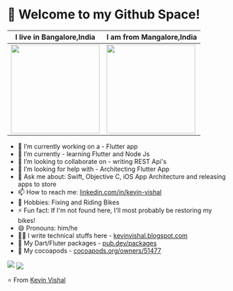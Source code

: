 <h1 align="left">👋 Welcome to my Github Space!</h3>

| I live in **Bangalore,India**  | I am from **Mangalore,India**  |
|---|---|
| <img src ="https://cdn.britannica.com/35/142635-050-8828F21A/Parkland-building-High-Court-Vidhana-Soudha-Karnataka.jpg" width = "200px">  |  <img src ="https://d4595be3p93fv.cloudfront.net/wp-content/uploads/2019/11/Mangalore-Tourist-Guide.jpg" width = "200px"> |

- 🔭 I’m currently working on a - Flutter app
- 🌱 I’m currently - learning Flutter and Node Js
- 👯 I’m looking to collaborate on - writing REST Api's
- 🤔 I’m looking for help with - Architecting Flutter App
- 💬 Ask me about: Swift, Objective C, iOS App Architecture and releasing apps to store
- 📫 How to reach me: [linkedin.com/in/kevin-vishal](https://www.linkedin.com/in/kevin-vishal-ba14524b/)
- 💬 Hobbies: Fixing and Riding Bikes
- ⚡ Fun fact: If I'm not found here, I'll most probably be restoring my bikes!
- 😄 Pronouns: him/he
- 🧑‍💻 I write technical stuffs here - [kevinvishal.blogspot.com](https://kevinvishal.blogspot.com/)
- 🍃 My Dart/Fluter packages - [pub.dev/packages](https://pub.dev/packages?q=email%3Avishalkevin11%40gmail.com)
- 🌰 My cocoapods - [cocoapods.org/owners/51477](https://cocoapods.org/owners/51477)

<img src="https://github-readme-stats.vercel.app/api?username=vishalkevin11&show_icons=true">
<img align="center" src="https://github-readme-stats.vercel.app/api/top-langs/?username=vishalkevin11&theme=light&langs_count=5&layout=compact&hide=javascript,html" />


⭐️ From [Kevin Vishal](https://github.com/vishalkevin11)
